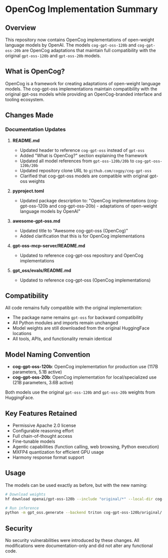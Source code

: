 # OpenCog Implementation Summary

## Overview
This repository now contains OpenCog implementations of open-weight language models by OpenAI. The models `cog-gpt-oss-120b` and `cog-gpt-oss-20b` are OpenCog adaptations that maintain full compatibility with the original `gpt-oss-120b` and `gpt-oss-20b` models.

## What is OpenCog?
OpenCog is a framework for creating adaptations of open-weight language models. The cog-gpt-oss implementations maintain compatibility with the original gpt-oss models while providing an OpenCog-branded interface and tooling ecosystem.

## Changes Made

### Documentation Updates
1. **README.md**
   - Updated header to reference `cog-gpt-oss` instead of `gpt-oss`
   - Added "What is OpenCog?" section explaining the framework
   - Updated all model references from `gpt-oss-120b/20b` to `cog-gpt-oss-120b/20b`
   - Updated repository clone URL to `github.com/cogpy/cog-gpt-oss`
   - Clarified that cog-gpt-oss models are compatible with original gpt-oss weights

2. **pyproject.toml**
   - Updated package description to: "OpenCog implementations (cog-gpt-oss-120b and cog-gpt-oss-20b) - adaptations of open-weight language models by OpenAI"

3. **awesome-gpt-oss.md**
   - Updated title to "Awesome cog-gpt-oss (OpenCog)"
   - Added clarification that this is for OpenCog implementations

4. **gpt-oss-mcp-server/README.md**
   - Updated to reference cog-gpt-oss repository and OpenCog implementations

5. **gpt_oss/evals/README.md**
   - Updated to reference cog-gpt-oss (OpenCog implementations)

## Compatibility
All code remains fully compatible with the original implementation:
- The package name remains `gpt-oss` for backward compatibility
- All Python modules and imports remain unchanged
- Model weights are still downloaded from the original HuggingFace locations
- All tools, APIs, and functionality remain identical

## Model Naming Convention
- **cog-gpt-oss-120b**: OpenCog implementation for production use (117B parameters, 5.1B active)
- **cog-gpt-oss-20b**: OpenCog implementation for local/specialized use (21B parameters, 3.6B active)

Both models use the original `gpt-oss-120b` and `gpt-oss-20b` weights from HuggingFace.

## Key Features Retained
- Permissive Apache 2.0 license
- Configurable reasoning effort
- Full chain-of-thought access
- Fine-tunable models
- Agentic capabilities (function calling, web browsing, Python execution)
- MXFP4 quantization for efficient GPU usage
- Harmony response format support

## Usage
The models can be used exactly as before, but with the new naming:

```bash
# Download weights
hf download openai/gpt-oss-120b --include "original/*" --local-dir cog-gpt-oss-120b/

# Run inference
python -m gpt_oss.generate --backend triton cog-gpt-oss-120b/original/
```

## Security
No security vulnerabilities were introduced by these changes. All modifications were documentation-only and did not alter any functional code.

